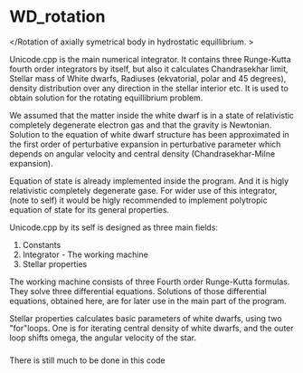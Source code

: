 # WD_rotation

</Rotation of axially symetrical body in hydrostatic equillibrium. >

Unicode.cpp is the main numerical integrator. It contains three Runge-Kutta fourth order integrators by itself, but also it calculates Chandrasekhar limit, Stellar mass of White dwarfs, Radiuses (ekvatorial, polar and 45 degrees), density distribution over any direction in the stellar interior etc. 
It is used to obtain solution for the rotating equillibrium problem.

We assumed that the matter inside the white dwarf is in a state of relativistic completely degenerate electron gas and that the gravity is Newtonian. Solution to the equation of white dwarf structure has been approximated in the first order of perturbative expansion in perturbative parameter which depends on angular velocity and central density (Chandrasekhar-Milne expansion). 

Equation of state is already implemented inside the program. And it is higly relativistic completely degenerate gase. 
For wider use of this integrator, (note to self) it would be higly recommended to implement polytropic equation of state for its general properties.

Unicode.cpp by its self is designed as three main fields:

1) Constants
2) Integrator - The working machine 
3) Stellar properties

The working machine consists of three Fourth order Runge-Kutta formulas. They solve three differential equations. Solutions of those differential equations, obtained here, are for later use in the main part of the program.

Stellar properties calculates basic parameters of white dwarfs, using two "for"loops. One is for iterating central density of white dwarfs, and the outer loop shifts omega, the angular velocity of the star.

###

There is still much to be done in this code
